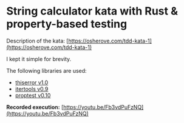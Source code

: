 # String calculator kata with Rust & property-based testing

Description of the kata: [https://osherove.com/tdd-kata-1](https://osherove.com/tdd-kata-1)

I kept it simple for brevity.

The following libraries are used:

- [thiserror v1.0](https://docs.rs/thiserror/1.0.21/thiserror/)
- [itertools v0.9](https://docs.rs/itertools/0.9.0/itertools/)
- [proptest v0.10](https://docs.rs/proptest/0.10.1/proptest/)

**Recorded execution:** [https://youtu.be/Fb3vdPuFzNQ](https://youtu.be/Fb3vdPuFzNQ)
